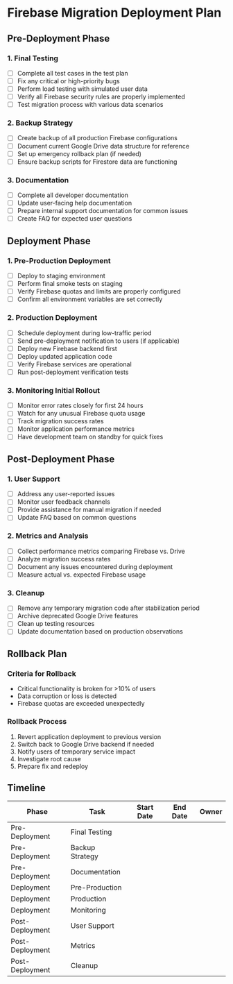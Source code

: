 # Firebase Migration Deployment Plan

## Pre-Deployment Phase

### 1. Final Testing
- [ ] Complete all test cases in the test plan
- [ ] Fix any critical or high-priority bugs
- [ ] Perform load testing with simulated user data
- [ ] Verify all Firebase security rules are properly implemented
- [ ] Test migration process with various data scenarios

### 2. Backup Strategy
- [ ] Create backup of all production Firebase configurations
- [ ] Document current Google Drive data structure for reference
- [ ] Set up emergency rollback plan (if needed)
- [ ] Ensure backup scripts for Firestore data are functioning

### 3. Documentation
- [ ] Complete all developer documentation
- [ ] Update user-facing help documentation
- [ ] Prepare internal support documentation for common issues
- [ ] Create FAQ for expected user questions

## Deployment Phase

### 1. Pre-Production Deployment
- [ ] Deploy to staging environment
- [ ] Perform final smoke tests on staging
- [ ] Verify Firebase quotas and limits are properly configured
- [ ] Confirm all environment variables are set correctly

### 2. Production Deployment
- [ ] Schedule deployment during low-traffic period
- [ ] Send pre-deployment notification to users (if applicable)
- [ ] Deploy new Firebase backend first
- [ ] Deploy updated application code
- [ ] Verify Firebase services are operational
- [ ] Run post-deployment verification tests

### 3. Monitoring Initial Rollout
- [ ] Monitor error rates closely for first 24 hours
- [ ] Watch for any unusual Firebase quota usage
- [ ] Track migration success rates
- [ ] Monitor application performance metrics
- [ ] Have development team on standby for quick fixes

## Post-Deployment Phase

### 1. User Support
- [ ] Address any user-reported issues
- [ ] Monitor user feedback channels
- [ ] Provide assistance for manual migration if needed
- [ ] Update FAQ based on common questions

### 2. Metrics and Analysis
- [ ] Collect performance metrics comparing Firebase vs. Drive
- [ ] Analyze migration success rates
- [ ] Document any issues encountered during deployment
- [ ] Measure actual vs. expected Firebase usage

### 3. Cleanup
- [ ] Remove any temporary migration code after stabilization period
- [ ] Archive deprecated Google Drive features
- [ ] Clean up testing resources
- [ ] Update documentation based on production observations

## Rollback Plan

### Criteria for Rollback
- Critical functionality is broken for >10% of users
- Data corruption or loss is detected
- Firebase quotas are exceeded unexpectedly

### Rollback Process
1. Revert application deployment to previous version
2. Switch back to Google Drive backend if needed
3. Notify users of temporary service impact
4. Investigate root cause
5. Prepare fix and redeploy

## Timeline

| Phase | Task | Start Date | End Date | Owner |
|-------|------|------------|----------|-------|
| Pre-Deployment | Final Testing | | | |
| Pre-Deployment | Backup Strategy | | | |
| Pre-Deployment | Documentation | | | |
| Deployment | Pre-Production | | | |
| Deployment | Production | | | |
| Deployment | Monitoring | | | |
| Post-Deployment | User Support | | | |
| Post-Deployment | Metrics | | | |
| Post-Deployment | Cleanup | | | | 